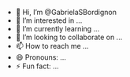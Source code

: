 - 👋 Hi, I’m @GabrielaSBordignon
- 👀 I’m interested in ...
- 🌱 I’m currently learning ...
- 💞️ I’m looking to collaborate on ...
- 📫 How to reach me ...
- 😄 Pronouns: ...
- ⚡ Fun fact: ...

<!---
GabrielaSBordignon/GabrielaSBordignon is a ✨ special ✨ repository because its `README.md` (this file) appears on your GitHub profile.
You can click the Preview link to take a look at your changes.
--->
